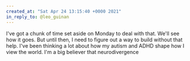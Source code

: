 ```yaml
---
created_at: "Sat Apr 24 13:15:40 +0000 2021"
in_reply_to: @leo_guinan
---
```


I've got a chunk of time set aside on Monday to deal with that. We'll see how it goes. But until then, I need to figure out a way to build without that help. I've been thinking a lot about how my autism and ADHD shape how I view the world. I'm a big believer that neurodivergence
